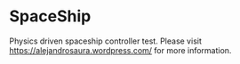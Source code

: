 # SpaceShip
Physics driven spaceship controller test. Please visit https://alejandrosaura.wordpress.com/ for more information.
